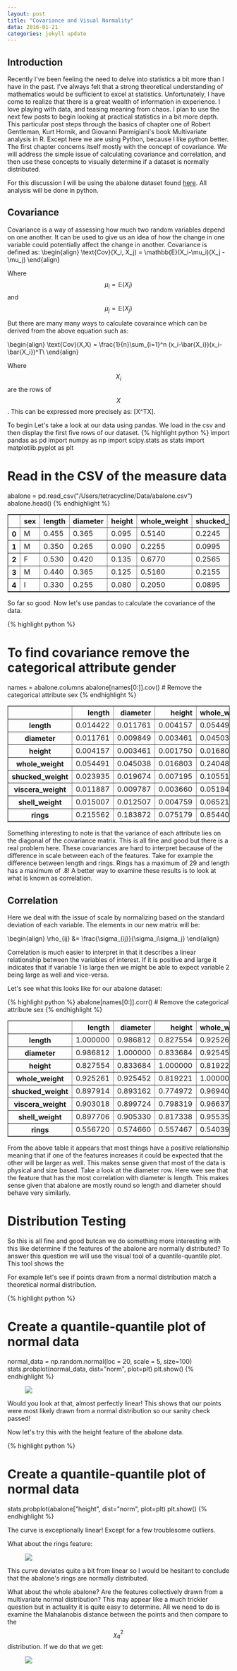 ```yaml
---
layout: post
title: "Covariance and Visual Normality"
data: 2016-01-21
categories: jekyll update
---
```


<head>
  <script type="text/javascript"
          src="http://cdn.mathjax.org/mathjax/latest/MathJax.js?config=TeX-AMS-MML_HTMLorMML">
  </script>
</head>


## **Introduction**



Recently I've been feeling the need to delve into statistics a bit more than I have in the past.  I've always felt that a strong theoretical understanding of mathematics would be sufficient to excel at statistics.  Unfortunately, I have come to realize that there is a great wealth of information in experience.  I love playing with data, and teasing meaning from chaos.  I plan to use the next few posts to begin looking at practical statistics in a bit more depth.  This particular post steps through the basics of chapter one of Robert Gentleman, Kurt Hornik, and Giovanni Parmigiani's book Multivariate analysis in R. Except here we are using Python, because I like python better.  The first chapter concerns itself mostly with the concept of covariance.  We will address the simple issue of calculating covariance and correlation, and then use these concepts to visually determine if a dataset is normally distributed.
    
For this discussion I will be using the abalone dataset found  <a target = "_blank" href = "http://archive.ics.uci.edu/ml/machine-learning-databases/abalone/">here</a>.  All analysis will be done in python.


## **Covariance**

Covariance is a way of assessing how much two random variables depend on one another.  It can be used to give us an idea of how the change in one variable could potentially affect the change in another.  Covariance is defined as:
\begin{align}
  \text{Cov}(X_i, X_j) = \mathbb{E}(X_i-\mu_i)(X_j - \mu_j)
\end{align}

Where $$\mu_i = \mathbb{E}(X_i)$$ and $$\mu_j = \mathbb{E}(X_j)$$

But there are many many ways to calculate covaraince which can be derived from the above equation such as:

\begin{align}
\text{Cov}(X,X) = \frac{1}{n}\sum_{i=1}^n (x_i-\bar{X_i})(x_i-\bar{X_i})^T\\
\end{align}

Where$$X_i$$ are the rows of $$X$$.  This can be expressed more precisely as: \[X^TX\].

To begin Let's take a look at our data using pandas.  We load in the csv and then display the first five rows of our dataset.
{% highlight python %}
import pandas as pd
import numpy as np
import scipy.stats as stats
import matplotlib.pyplot as plt

# Read in the CSV of the measure data
abalone = pd.read_csv("/Users/tetracycline/Data/abalone.csv")
abalone.head()
{% endhighlight %}

<div>
<table border="1" class="dataframe">
  <thead>
    <tr style="text-align: right;">
      <th></th>
      <th>sex</th>
      <th>length</th>
      <th>diameter</th>
      <th>height</th>
      <th>whole_weight</th>
      <th>shucked_weight</th>
      <th>viscera_weight</th>
      <th>shell_weight</th>
      <th>rings</th>
    </tr>
  </thead>
  <tbody>
    <tr>
      <th>0</th>
      <td>M</td>
      <td>0.455</td>
      <td>0.365</td>
      <td>0.095</td>
      <td>0.5140</td>
      <td>0.2245</td>
      <td>0.1010</td>
      <td>0.150</td>
      <td>15</td>
    </tr>
    <tr>
      <th>1</th>
      <td>M</td>
      <td>0.350</td>
      <td>0.265</td>
      <td>0.090</td>
      <td>0.2255</td>
      <td>0.0995</td>
      <td>0.0485</td>
      <td>0.070</td>
      <td>7</td>
    </tr>
    <tr>
      <th>2</th>
      <td>F</td>
      <td>0.530</td>
      <td>0.420</td>
      <td>0.135</td>
      <td>0.6770</td>
      <td>0.2565</td>
      <td>0.1415</td>
      <td>0.210</td>
      <td>9</td>
    </tr>
    <tr>
      <th>3</th>
      <td>M</td>
      <td>0.440</td>
      <td>0.365</td>
      <td>0.125</td>
      <td>0.5160</td>
      <td>0.2155</td>
      <td>0.1140</td>
      <td>0.155</td>
      <td>10</td>
    </tr>
    <tr>
      <th>4</th>
      <td>I</td>
      <td>0.330</td>
      <td>0.255</td>
      <td>0.080</td>
      <td>0.2050</td>
      <td>0.0895</td>
      <td>0.0395</td>
      <td>0.055</td>
      <td>7</td>
    </tr>
  </tbody>
</table>
</div>


So far so good.  Now let's use pandas to calculate the covariance of the data.

{% highlight python %}
# To find covariance remove the categorical attribute gender
names = abalone.columns
abalone[names[0:]].cov()  # Remove the categorical attribute sex
{% endhighlight %}



<div>
<table border="1" class="dataframe">
  <thead>
    <tr style="text-align: right;">
      <th></th>
      <th>length</th>
      <th>diameter</th>
      <th>height</th>
      <th>whole_weight</th>
      <th>shucked_weight</th>
      <th>viscera_weight</th>
      <th>shell_weight</th>
      <th>rings</th>
    </tr>
  </thead>
  <tbody>
    <tr>
      <th>length</th>
      <td>0.014422</td>
      <td>0.011761</td>
      <td>0.004157</td>
      <td>0.054491</td>
      <td>0.023935</td>
      <td>0.011887</td>
      <td>0.015007</td>
      <td>0.215562</td>
    </tr>
    <tr>
      <th>diameter</th>
      <td>0.011761</td>
      <td>0.009849</td>
      <td>0.003461</td>
      <td>0.045038</td>
      <td>0.019674</td>
      <td>0.009787</td>
      <td>0.012507</td>
      <td>0.183872</td>
    </tr>
    <tr>
      <th>height</th>
      <td>0.004157</td>
      <td>0.003461</td>
      <td>0.001750</td>
      <td>0.016803</td>
      <td>0.007195</td>
      <td>0.003660</td>
      <td>0.004759</td>
      <td>0.075179</td>
    </tr>
    <tr>
      <th>whole_weight</th>
      <td>0.054491</td>
      <td>0.045038</td>
      <td>0.016803</td>
      <td>0.240481</td>
      <td>0.105518</td>
      <td>0.051946</td>
      <td>0.065216</td>
      <td>0.854409</td>
    </tr>
    <tr>
      <th>shucked_weight</th>
      <td>0.023935</td>
      <td>0.019674</td>
      <td>0.007195</td>
      <td>0.105518</td>
      <td>0.049268</td>
      <td>0.022675</td>
      <td>0.027271</td>
      <td>0.301204</td>
    </tr>
    <tr>
      <th>viscera_weight</th>
      <td>0.011887</td>
      <td>0.009787</td>
      <td>0.003660</td>
      <td>0.051946</td>
      <td>0.022675</td>
      <td>0.012015</td>
      <td>0.013850</td>
      <td>0.178057</td>
    </tr>
    <tr>
      <th>shell_weight</th>
      <td>0.015007</td>
      <td>0.012507</td>
      <td>0.004759</td>
      <td>0.065216</td>
      <td>0.027271</td>
      <td>0.013850</td>
      <td>0.019377</td>
      <td>0.281663</td>
    </tr>
    <tr>
      <th>rings</th>
      <td>0.215562</td>
      <td>0.183872</td>
      <td>0.075179</td>
      <td>0.854409</td>
      <td>0.301204</td>
      <td>0.178057</td>
      <td>0.281663</td>
      <td>10.395266</td>
    </tr>
  </tbody>
</table>
</div>


Something interesting to note is that the variance of each attribute lies on the diagonal of the covariance matrix.  This is all fine and good but there is a real problem here.  These covariances are hard to interpret because of the difference in scale between each of the features.  Take for example the difference between length and rings.  Rings has a maximum of 29 and length has a maximum of .8!  A better way to examine these results is to look at what is known as correlation.

## **Correlation**
Here we deal with the issue of scale by normalizing based on the standard deviation of each variable.  The elements in our new matrix will be:

\begin{align}
\rho_{ij} &= \frac{\sigma_{ij}}{\sigma_i\sigma_j}
\end{align}

Correlation is much easier to interpret in that it describes a linear relationship between the variables of interest.  If it is positive and large it indicates that if variable 1 is large then we might be able to expect variable 2 being large as well and vice-versa.

Let's see what this looks like for our abalone dataset:

{% highlight python %}
abalone[names[0:]].corr()  # Remove the categorical attribute sex
{% endhighlight %}


<div>
<table border="1" class="dataframe">
  <thead>
    <tr style="text-align: right;">
      <th></th>
      <th>length</th>
      <th>diameter</th>
      <th>height</th>
      <th>whole_weight</th>
      <th>shucked_weight</th>
      <th>viscera_weight</th>
      <th>shell_weight</th>
      <th>rings</th>
    </tr>
  </thead>
  <tbody>
    <tr>
      <th>length</th>
      <td>1.000000</td>
      <td>0.986812</td>
      <td>0.827554</td>
      <td>0.925261</td>
      <td>0.897914</td>
      <td>0.903018</td>
      <td>0.897706</td>
      <td>0.556720</td>
    </tr>
    <tr>
      <th>diameter</th>
      <td>0.986812</td>
      <td>1.000000</td>
      <td>0.833684</td>
      <td>0.925452</td>
      <td>0.893162</td>
      <td>0.899724</td>
      <td>0.905330</td>
      <td>0.574660</td>
    </tr>
    <tr>
      <th>height</th>
      <td>0.827554</td>
      <td>0.833684</td>
      <td>1.000000</td>
      <td>0.819221</td>
      <td>0.774972</td>
      <td>0.798319</td>
      <td>0.817338</td>
      <td>0.557467</td>
    </tr>
    <tr>
      <th>whole_weight</th>
      <td>0.925261</td>
      <td>0.925452</td>
      <td>0.819221</td>
      <td>1.000000</td>
      <td>0.969405</td>
      <td>0.966375</td>
      <td>0.955355</td>
      <td>0.540390</td>
    </tr>
    <tr>
      <th>shucked_weight</th>
      <td>0.897914</td>
      <td>0.893162</td>
      <td>0.774972</td>
      <td>0.969405</td>
      <td>1.000000</td>
      <td>0.931961</td>
      <td>0.882617</td>
      <td>0.420884</td>
    </tr>
    <tr>
      <th>viscera_weight</th>
      <td>0.903018</td>
      <td>0.899724</td>
      <td>0.798319</td>
      <td>0.966375</td>
      <td>0.931961</td>
      <td>1.000000</td>
      <td>0.907656</td>
      <td>0.503819</td>
    </tr>
    <tr>
      <th>shell_weight</th>
      <td>0.897706</td>
      <td>0.905330</td>
      <td>0.817338</td>
      <td>0.955355</td>
      <td>0.882617</td>
      <td>0.907656</td>
      <td>1.000000</td>
      <td>0.627574</td>
    </tr>
    <tr>
      <th>rings</th>
      <td>0.556720</td>
      <td>0.574660</td>
      <td>0.557467</td>
      <td>0.540390</td>
      <td>0.420884</td>
      <td>0.503819</td>
      <td>0.627574</td>
      <td>1.000000</td>
    </tr>
  </tbody>
</table>
</div>

From the above table it appears that most things have a positive relationship meaning that if one of the features increases it could be expected that the other will be larger as well.  This makes sense given that most of the data is physical and size based.  Take a look at the diameter row.  Here wee see that the feature that has the most correlation with diameter is length.  This makes sense given that abalone are mostly round so length and diameter should behave very similarly.

# **Distribution Testing**
So this is all fine and good butcan we do something more interesting with this like determine if the features of the abalone are normally distributed?  To answer this question we will use the visual tool of a quantile-quantile plot.  This tool shows the 

For example let's see if points drawn from a normal distribution match a theoretical normal distribution.

{% highlight python %}
# Create a quantile-quantile plot of normal data 
normal_data = np.random.normal(loc = 20, scale = 5, size=100)   
stats.probplot(normal_data, dist="norm", plot=plt)
plt.show()
{% endhighlight %}

  <figure class="half">
	<img src="/assets/covariance_visual_normal/figure_01.png">
  </figure>

Would you look at that, almost perfectly linear!  This shows that our points were most likely drawn from a normal distribution so our sanity check passed! 

Now let's try this with the height feature of the abalone data.  

{% highlight python %}
# Create a quantile-quantile plot of normal data  
stats.probplot(abalone["height", dist="norm", plot=plt)
plt.show()
{% endhighlight %}

The curve is exceptionally linear! Except for a few troublesome outliers.

What about the rings feature:
  <figure class="half">
	<img src="/assets/covariance_visual_normal/figure_02.png">
  </figure>

This curve deviates quite a bit from linear so I would be hesitant to conclude that the abalone's rings are normally distributed.

What about the whole abalone?  Are the features collectively drawn from a multivariate normal distribution?  This may appear like a much trickier question but in actuality it is quite easy to determine.  All we need to do is examine the Mahalanobis distance between the points and then compare to the  $$\chi^2_q$$ distribution.  If we do that we get:

  <figure class="half">
	<img src="/assets/covariance_visual_normal/figure_03.png">
  </figure>






















